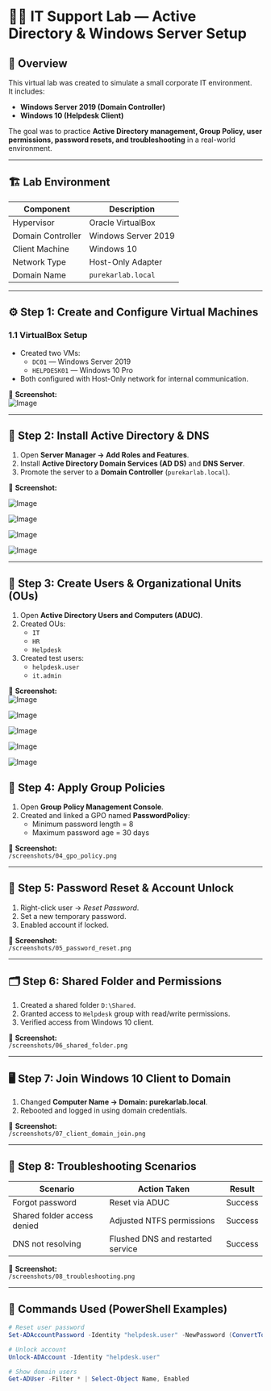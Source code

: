 # 🧑‍💻 IT Support Lab — Active Directory & Windows Server Setup

## 📘 Overview
This virtual lab was created to simulate a small corporate IT environment.  
It includes:
- **Windows Server 2019 (Domain Controller)**
- **Windows 10 (Helpdesk Client)**

The goal was to practice **Active Directory management, Group Policy, user permissions, password resets, and troubleshooting** in a real-world environment.

---

## 🏗 Lab Environment

| Component | Description |
|------------|-------------|
| Hypervisor | Oracle VirtualBox |
| Domain Controller | Windows Server 2019 |
| Client Machine | Windows 10 |
| Network Type | Host-Only Adapter |
| Domain Name | `purekarlab.local` |

---

## ⚙️ Step 1: Create and Configure Virtual Machines

### 1.1 VirtualBox Setup
- Created two VMs:  
  - `DC01` — Windows Server 2019  
  - `HELPDESK01` — Windows 10 Pro  
- Both configured with Host-Only network for internal communication.

📸 **Screenshot:**  
![Image](https://github.com/user-attachments/assets/c459de87-8020-481c-945c-a417c772837d)

---


## 🧱 Step 2: Install Active Directory & DNS

1. Open **Server Manager → Add Roles and Features**.  
2. Install **Active Directory Domain Services (AD DS)** and **DNS Server**.  
3. Promote the server to a **Domain Controller** (`purekarlab.local`).

📸 **Screenshot:**  

![Image](https://github.com/user-attachments/assets/628974fb-4b34-4cf4-b436-b6a704ca781c)

![Image](https://github.com/user-attachments/assets/e96a124c-074a-49e1-b59a-27945c66424e)

![Image](https://github.com/user-attachments/assets/2fb3d51d-d888-4429-b442-28fc8b0eb0e9)

![Image](https://github.com/user-attachments/assets/1e887b2e-27a2-4aa6-8397-677086647c08)






---

## 👥 Step 3: Create Users & Organizational Units (OUs)

1. Open **Active Directory Users and Computers (ADUC)**.  
2. Created OUs:
   - `IT`
   - `HR`
   - `Helpdesk`
3. Created test users:  
   - `helpdesk.user`
   - `it.admin`

📸 **Screenshot:**  
![Image](https://github.com/user-attachments/assets/e10ece62-fae5-4c09-b982-6ff13d80e6ac)

![Image](https://github.com/user-attachments/assets/727c7267-fd24-4e26-849c-5a21df018ec3)

![Image](https://github.com/user-attachments/assets/e34dd70f-a902-4149-b1e0-deef31a63667)

![Image](https://github.com/user-attachments/assets/c7d460a0-bfb5-40c4-bdcc-597ee43734ab)

![Image](https://github.com/user-attachments/assets/3bbf88e1-137e-492a-ae85-b8c780c83a04)


## 🧩 Step 4: Apply Group Policies

1. Open **Group Policy Management Console**.  
2. Created and linked a GPO named **PasswordPolicy**:
   - Minimum password length = 8  
   - Maximum password age = 30 days  

📸 **Screenshot:**  
`/screenshots/04_gpo_policy.png`

---

## 🔐 Step 5: Password Reset & Account Unlock

1. Right-click user → *Reset Password*.  
2. Set a new temporary password.  
3. Enabled account if locked.

📸 **Screenshot:**  
`/screenshots/05_password_reset.png`

---

## 🗂 Step 6: Shared Folder and Permissions

1. Created a shared folder `D:\Shared`.  
2. Granted access to `Helpdesk` group with read/write permissions.  
3. Verified access from Windows 10 client.

📸 **Screenshot:**  
`/screenshots/06_shared_folder.png`

---

## 🖥 Step 7: Join Windows 10 Client to Domain

1. Changed **Computer Name → Domain: purekarlab.local**.  
2. Rebooted and logged in using domain credentials.

📸 **Screenshot:**  
`/screenshots/07_client_domain_join.png`

---

## 🧰 Step 8: Troubleshooting Scenarios

| Scenario | Action Taken | Result |
|-----------|--------------|--------|
| Forgot password | Reset via ADUC | Success |
| Shared folder access denied | Adjusted NTFS permissions | Success |
| DNS not resolving | Flushed DNS and restarted service | Success |

📸 **Screenshot:**  
`/screenshots/08_troubleshooting.png`

---

## 💾 Commands Used (PowerShell Examples)

```powershell
# Reset user password
Set-ADAccountPassword -Identity "helpdesk.user" -NewPassword (ConvertTo-SecureString "New@1234" -AsPlainText -Force)

# Unlock account
Unlock-ADAccount -Identity "helpdesk.user"

# Show domain users
Get-ADUser -Filter * | Select-Object Name, Enabled
